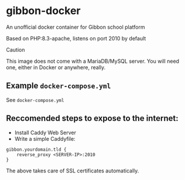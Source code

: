 # gibbon-docker
An unofficial docker container for Gibbon school platform

Based on PHP:8.3-apache, listens on port 2010 by default

> [!CAUTION]
> This image does not come with a MariaDB/MySQL server. You will need one, either in Docker or anywhere, really.

## Example `docker-compose.yml`
See `docker-compose.yml`

## Reccomended steps to expose to the internet: 
* Install Caddy Web Server
* Write a simple Caddyfile: 
```
gibbon.yourdomain.tld {
    reverse_proxy <SERVER-IP>:2010
}
```

The above takes care of SSL certificates automatically. 
